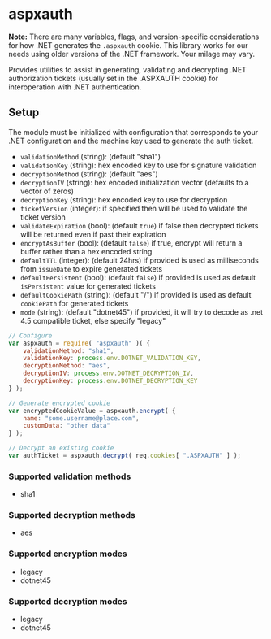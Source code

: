 # aspxauth

**Note:** There are many variables, flags, and version-specific considerations for how .NET generates the `.aspxauth` cookie. This library works for our needs using older versions of the .NET framework. Your milage may vary.

Provides utilities to assist in generating, validating and decrypting .NET authorization tickets (usually set in the .ASPXAUTH cookie) for interoperation with .NET authentication.

## Setup

The module must be initialized with configuration that corresponds to your .NET configuration and the machine key used to generate the auth ticket.

- `validationMethod` (string): (default "sha1")
- `validationKey` (string): hex encoded key to use for signature validation
- `decryptionMethod` (string): (default "aes")
- `decryptionIV` (string): hex encoded initialization vector (defaults to a vector of zeros)
- `decryptionKey` (string): hex encoded key to use for decryption
- `ticketVersion` (integer): if specified then will be used to validate the ticket version
- `validateExpiration` (bool): (default `true`) if false then decrypted tickets will be returned even if past their expiration
- `encryptAsBuffer` (bool): (default `false`) if true, encrypt will return a buffer rather than a hex encoded string
- `defaultTTL` (integer): (default 24hrs) if provided is used as milliseconds from `issueDate` to expire generated tickets
- `defaultPersistent` (bool): (default `false`) if provided is used as default `isPersistent` value for generated tickets
- `defaultCookiePath` (string): (default "/") if provided is used as default `cookiePath` for generated tickets
- `mode` (string): (default "dotnet45") if provided, it will try to decode as .net 4.5 compatible ticket, else specify "legacy"

```js
// Configure
var aspxauth = require( "aspxauth" )( {
    validationMethod: "sha1",
    validationKey: process.env.DOTNET_VALIDATION_KEY,
    decryptionMethod: "aes",
    decryptionIV: process.env.DOTNET_DECRYPTION_IV,
    decryptionKey: process.env.DOTNET_DECRYPTION_KEY
} );

// Generate encrypted cookie
var encryptedCookieValue = aspxauth.encrypt( {
    name: "some.username@place.com",
    customData: "other data"
} );

// Decrypt an existing cookie
var authTicket = aspxauth.decrypt( req.cookies[ ".ASPXAUTH" ] );
```

### Supported validation methods

- sha1

### Supported decryption methods

- aes

### Supported encryption modes

- legacy
- dotnet45

### Supported decryption modes

- legacy
- dotnet45